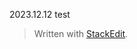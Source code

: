 2023.12.12
test

> Written with [StackEdit](https://stackedit.io/).
<!--stackedit_data:
eyJoaXN0b3J5IjpbMTA5Mzk3MTM0NywtODAyMzY0MjA4XX0=
-->